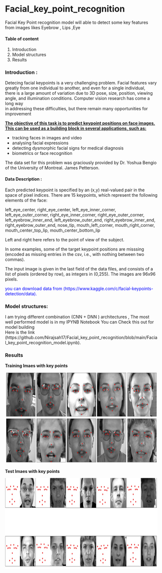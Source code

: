 # Facial_key_point_recognition
Facial Key Point recognition model will able to detect some key features from images likes Eyebrow , Lips ,Eye

#### Table of content 
1. Introduction
2. Model structures
3. Results

### Introduction :
Detecing facial keypoints is a very challenging problem.  Facial features vary greatly from one individual to another, and even for a single individual,<br>
there is a large amount of variation due to 3D pose, size, position, viewing angle, and illumination conditions. Computer vision research has come a long way<br>
in addressing these difficulties, but there remain many opportunities for improvement<br>

<p><strong><u>The objective of this task is to predict keypoint positions on face images. This can be used as a building block in several applications, such as:</u></strong><p>
<ul>
<li>tracking faces in images and video</li>
<li>analysing facial expressions</li>
<li>detecting dysmorphic facial signs for medical diagnosis</li>
<li>biometrics or face recognition</li>
</ul>The data set for this problem was graciously provided by Dr. Yoshua Bengio of the University of Montreal. James Petterson.
<br>
<h4>Data Description :</h4>
<p>Each predicted keypoint is specified by an (x,y) real-valued pair in the space of pixel indices. There are 15 keypoints, which represent the following elements of the face:

left_eye_center, right_eye_center, left_eye_inner_corner, left_eye_outer_corner, right_eye_inner_corner, right_eye_outer_corner, left_eyebrow_inner_end, left_eyebrow_outer_end, right_eyebrow_inner_end, right_eyebrow_outer_end, nose_tip, mouth_left_corner, mouth_right_corner, mouth_center_top_lip, mouth_center_bottom_lip

Left and right here refers to the point of view of the subject.

In some examples, some of the target keypoint positions are misssing (encoded as missing entries in the csv, i.e., with nothing between two commas).

The input image is given in the last field of the data files, and consists of a list of pixels (ordered by row), as integers in (0,255). The images are 96x96 pixels.</p>

<p style='color:blue;'> you can download data from (https://www.kaggle.com/c/facial-keypoints-detection/data).</p>
<h3> Model structures:</h3>
<p> I am trying different combination (CNN + DNN ) architectures , The most well performed model is in my IPYNB Notebook You can Check this out for model building <br>
 Here is the link (https://github.com/Nirajsah17/Facial_key_point_recognition/blob/main/Facial_key_point_recognition_model.ipynb).
</p>
<h3>Results</h3>
<p><strong>Training Imaes with key points</strong></p>
<img src='https://github.com/Nirajsah17/Facial_key_point_recognition/blob/main/images/trainpoints.jpeg'width='1000'height='300'/>
<br>
<p><strong>Test  Imaes with key points</strong></p>
<img src='https://github.com/Nirajsah17/Facial_key_point_recognition/blob/main/images/testImg.jpeg'width='1000'height='300'/>
